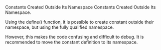 Constants Created Outside Its Namespace
Constants Created Outside Its Namespace.

Using the define() function, it is possible to create constant outside their namespace, but using the fully qualified namespace.

<?php

namespace A\B {
    // define A\B\C as 1
    define('C', 1);
}

namespace D\E {
    // define A\B\C as 1, while outside the A\B namespace
    define('A\B\C', 1);
}

?>

However, this makes the code confusing and difficult to debug. It is recommended to move the constant definition to its namespace.